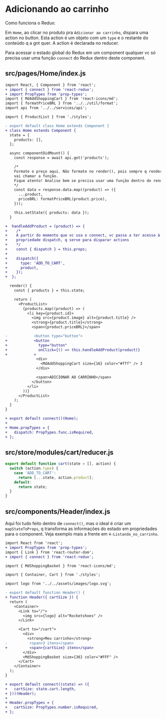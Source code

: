 # Adicionando ao carrinho

Como funciona o Redux:

Em `Home`, ao clicar no produto pra `Adicionar ao carrinho`, dispara uma action
no button. Esta action é um objeto com um `type` e o restante do conteúdo q a
gnt quer. A action é declarada no reducer.

Para acessar o estado global do Redux em um component qualquer vc só precisa
usar uma função `connect` do Redux dentro deste component.

## src/pages/Home/index.js

```diff
import React, { Component } from 'react';
+ import { connect } from 'react-redux';
+ import PropTypes from 'prop-types';
import { MdAddShoppingCart } from 'react-icons/md';
import { formatPriceBRL } from '../../util/format';
import api from '../../services/api';

import { ProductList } from './styles';

- export default class Home extends Component {
+ class Home extends Component {
  state = {
    products: [],
  };

  async componentDidMount() {
    const response = await api.get('products');

    /*
    Formate o preço aqui. Não formate no render(), pois sempre q renderizar
    vai chamar a função.
    Fique atento! Analise bem se precisa usar uma função dentro do render!
    */
    const data = response.data.map((product) => ({
      ...product,
      priceBRL: formatPriceBRL(product.price),
    }));

    this.setState({ products: data });
  }

+  handleAddProduct = (product) => {
+    /*
+    A partir do momento que vc usa o connect, vc passa a ter acesso à
+    propriedade dispatch, q serve para disparar actions
+    */
+    const { dispatch } = this.props;
+
+    dispatch({
+      type: 'ADD_TO_CART',
+      product,
+    });
+  };

  render() {
    const { products } = this.state;

    return (
      <ProductList>
        {products.map((product) => (
          <li key={product.id}>
            <img src={product.image} alt={product.title} />
            <strong>{product.title}</strong>
            <span>{product.priceBRL}</span>

-            <button type="button">
+            <button
+              type="button"
+              onClick={() => this.handleAddProduct(product)}
+            >
              <div>
                <MdAddShoppingCart size={16} color="#fff" /> 3
              </div>

              <span>ADICIONAR AO CARRINHO</span>
            </button>
          </li>
        ))}
      </ProductList>
    );
  }
}

+ export default connect()(Home);
+
+ Home.propTypes = {
+   dispatch: PropTypes.func.isRequired,
+ };
```

## src/store/modules/cart/reducer.js

```javascript
export default function cart(state = [], action) {
  switch (action.type) {
    case 'ADD_TO_CART':
      return [...state, action.product];
    default:
      return state;
  }
}
```

## src/components/Header/index.js

Aqui foi tudo feito dentro de `connect()`, mas o ideal é criar um
`mapStateToProps`, q transforma as informações do estado em propriedades para
o component. Veja exemplo mais a frente em `4-Listando_no_carrinho`.

```diff
import React from 'react';
+ import PropTypes from 'prop-types';
import { Link } from 'react-router-dom';
+ import { connect } from 'react-redux';

import { MdShoppingBasket } from 'react-icons/md';

import { Container, Cart } from './styles';

import logo from '../../assets/images/logo.svg';

- export default function Header() {
+ function Header({ cartSize }) {
  return (
    <Container>
      <Link to="/">
        <img src={logo} alt="Rocketshoes" />
      </Link>

      <Cart to="/cart">
        <div>
          <strong>Meu carrinho</strong>
-          <span>3 itens</span>
+          <span>{cartSize} itens</span>
        </div>
        <MdShoppingBasket size={36} color="#FFF" />
      </Cart>
    </Container>
  );
}

+ export default connect((state) => ({
+   cartSize: state.cart.length,
+ }))(Header);
+
+ Header.propTypes = {
+   cartSize: PropTypes.number.isRequired,
+ };
```
